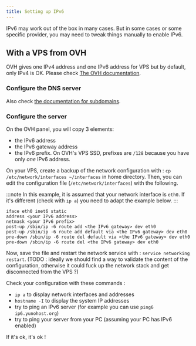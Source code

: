 ```yaml
---
title: Setting up IPv6
---
```


IPv6 may work out of the box in many cases. But in some cases or some specific provider, you may need to tweak things manually to enable IPv6.

## With a VPS from OVH

OVH gives one IPv4 address and one IPv6 address for VPS but by default, only IPv4 is OK.
Please check [The OVH documentation](https://docs.ovh.com/gb/en/vps/configuring-ipv6/).

### Configure the DNS server

Also check [the documentation for subdomains](/dns_subdomains).

### Configure the server

On the OVH panel, you will copy 3 elements:

- the IPv6 address
- the IPv6 gateway address
- the IPv6 prefix. On OVH's VPS SSD, prefixes are `/128` because you have only *one* IPv6 address.

On your VPS, create a backup of the network configuration with : `cp /etc/network/interfaces ~/interfaces` in home directory.
Then, you can edit the configuration file (`/etc/network/interfaces`) with the following.

:::note
In this example, it is assumed that your network interface is `eth0`. If it's different (check with `ip a`) you need to adapt the example below.
:::

```text
iface eth0 inet6 static
address <your IPv6 address>
netmask <your IPv6 prefix>
post-up /sbin/ip -6 route add <the IPv6 gateway> dev eth0
post-up /sbin/ip -6 route add default via <the IPv6 gateway> dev eth0
pre-down /sbin/ip -6 route del default via <the IPv6 gateway> dev eth0
pre-down /sbin/ip -6 route del <the IPv6 gateway> dev eth0
```

Now, save the file and restart the network service with : `service networking restart`. (TODO : ideally we should find a way to validate the content of the configuration, otherwise it could fuck up the network stack and get disconnected from the VPS ?)

Check your configuration with these commands :

- `ip a` to display network interfaces and addresses
- `hostname -I` to display the system IP addresses
- try to ping an IPv6 server (for example you can use `ping6 ip6.yunohost.org`)
- try to ping your server from your PC (assuming your PC has IPv6 enabled)

If it's ok, it's ok !
